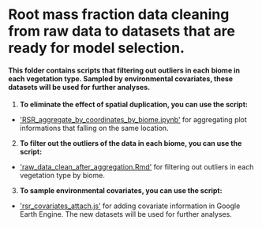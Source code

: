 # Root mass fraction data cleaning from raw data to datasets that are ready for model selection.

#### This folder contains scripts that filtering out outliers in each biome in each vegetation type. Sampled by environmental covariates, these datasets will be used for further analyses. 

1. **To eliminate the effect of spatial duplication, you can use the script:**
  - ['RSR_aggregate_by_coordinates_by_biome.ipynb'](https://github.com/haozhima95/Global_mapping_root_shoot_ratio/blob/fe0e3eb690bff60890864223e29018e5efdb732b/RSR_Geospatial_Modeling/Data_cleaning/RSR_aggregate_by_coordinates_by_biome.ipynb) for aggregating plot informations that falling on the same location.
  
2. **To filter out the outliers of the data in each biome, you can use the script:**
  - ['raw_data_clean_after_aggregation.Rmd'](https://github.com/haozhima95/Global_mapping_root_shoot_ratio/blob/fe0e3eb690bff60890864223e29018e5efdb732b/RSR_Geospatial_Modeling/Data_cleaning/raw_data_clean_after_aggregation.Rmd) for filtering out outliers in each vegetation type by biome.
  
3. **To sample environmental covariates, you can use the script:**
  - ['rsr_covariates_attach.js'](https://github.com/haozhima95/Global_mapping_root_shoot_ratio/blob/fe0e3eb690bff60890864223e29018e5efdb732b/RSR_Geospatial_Modeling/Data_cleaning/rsr_covariates_attach.js) for adding covariate information in Google Earth Engine. The new datasets will be used for further analyses.
